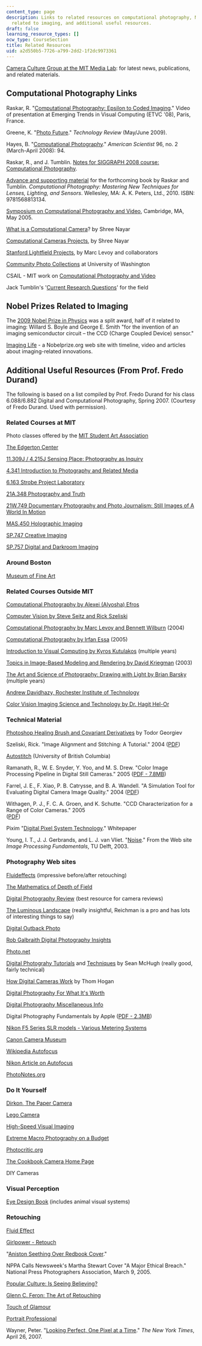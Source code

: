```yaml
---
content_type: page
description: Links to related resources on computational photography, Nobel Prizes
  related to imaging, and additional useful resources.
draft: false
learning_resource_types: []
ocw_type: CourseSection
title: Related Resources
uid: a2d550b5-7726-a799-2dd2-1f2dc9973361
---
```

[Camera Culture Group at the MIT Media Lab](http://cameraculture.media.mit.edu/): for latest news, publications, and related materials.

## Computational Photography Links

Raskar, R. "[Computational Photography: Epsilon to Coded Imaging](http://videolectures.net/etvc08_raskar_cpetci/)." Video of presentation at Emerging Trends in Visual Computing (ETVC '08), Paris, France.

Greene, K. "[Photo Future](https://www.technologyreview.com/2009/04/21/266947/photo-future/)." *Technology Review* (May/June 2009).

Hayes, B. "[Computational Photography](http://www.americanscientist.org/issues/pub/computational-photography)." *American Scientist* 96, no. 2 (March-April 2008): 94.

Raskar, R., and J. Tumblin. [Notes for SIGGRAPH 2008 course: Computational Photography](http://web.media.mit.edu/~raskar/photo/).

[Advance and supporting material](http://computationalphotography.org/) for the forthcoming book by Raskar and Tumblin. *Computational Photography: Mastering New Techniques for Lenses, Lighting, and Sensors*. Wellesley, MA: A. K. Peters, Ltd., 2010. ISBN: 9781568813134.

[Symposium on Computational Photography and Video](http://scpv.csail.mit.edu/), Cambridge, MA, May 2005.

[What is a Computational Camera](http://www1.cs.columbia.edu/CAVE/projects/what_is/)? by Shree Nayar

[Computational Cameras Projects](http://www1.cs.columbia.edu/CAVE/projects/what_is/), by Shree Nayar

[Stanford Lightfield Projects](http://graphics.stanford.edu/projects/lightfield/), by Marc Levoy and collaborators

[Community Photo Collections](http://grail.cs.washington.edu/projects/cpc/) at University of Washington

CSAIL - MIT work on [Computational Photography and Video](http://people.csail.mit.edu/fredo/photo.html)

Jack Tumblin's '[Current Research Questions](http://www.cs.northwestern.edu/~jet/research.html)' for the field

## Nobel Prizes Related to Imaging

The [2009 Nobel Prize in Physics](http://nobelprize.org/nobel_prizes/physics/laureates/2009/) was a split award, half of it related to imaging: Willard S. Boyle and George E. Smith "for the invention of an imaging semiconductor circuit – the CCD (Charge Coupled Device) sensor."

[Imaging Life](https://educationalgames.nobelprize.org/educational/physics/imaginglife/about.html) - a Nobelprize.org web site with timeline, video and articles about imaging-related innovations. 

## Additional Useful Resources (From Prof. Fredo Durand)

The following is based on a list compiled by Prof. Fredo Durand for his class 6.088/6.882 Digital and Computational Photography, Spring 2007. (Courtesy of Fredo Durand. Used with permission).

### Related Courses at MIT

Photo classes offered by the [MIT Student Art Association](http://saa.mit.edu/)

[The Edgerton Center](http://web.mit.edu/Edgerton/)

[11.309J / 4.215J Sensing Place: Photography as Inquiry](/courses/11-309j-sensing-place-photography-as-inquiry-fall-2012)

[4.341 Introduction to Photography and Related Media](/courses/4-341-introduction-to-photography-and-related-media-fall-2007)

[6.163 Strobe Project Laboratory](/courses/6-163-strobe-project-laboratory-fall-2005)

[21A.348 Photography and Truth](/courses/21a-348-photography-and-truth-spring-2008)

[21W.749 Documentary Photography and Photo Journalism: Still Images of A World In Motion](/courses/21w-749-documentary-photography-and-photojournalism-still-images-of-a-world-in-motion-spring-2016)

[MAS.450 Holographic Imaging](/courses/mas-450-holographic-imaging-spring-2003)

[SP.747 Creative Imaging](http://web.mit.edu/sp.747/www/)

[SP.757 Digital and Darkroom Imaging](http://web.mit.edu/sp.757/www/index.html)

### Around Boston

[Museum of Fine Art](http://www.mfa.org/)

### Related Courses Outside MIT

[Computational Photography by Alexei (Alyosha) Efros](http://graphics.cs.cmu.edu/courses/15-463/2008_fall/463.html)

[Computer Vision by Steve Seitz and Rick Szeliski](http://www.cs.washington.edu/education/courses/cse576/)

[Computational Photography by Marc Levoy and Bennett Wilburn](http://graphics.stanford.edu/courses/cs448-04-spring/) (2004)

[Computational Photography by Irfan Essa](https://www.youtube.com/watch?v=zFU30zBxbmc) (2005)

[Introduction to Visual Computing by Kyros Kutulakos](http://www.cs.toronto.edu/~kyros/courses/320/) (multiple years)

[Topics in Image-Based Modeling and Rendering by David Kriegman](http://www.cs.ucsd.edu/classes/wi03/cse291-j/) (2003)

[The Art and Science of Photography: Drawing with Light by Brian Barsky](http://inst.eecs.berkeley.edu/~cs39j/archives.html) (multiple years)

[Andrew Davidhazy, Rochester Institute of Technology](http://people.rit.edu/andpph/)

[Color Vision Imaging Science and Technology by Dr. Hagit Hel-Or](http://cs.haifa.ac.il/hagit/courses/ist/lecture_notes.html)

### Technical Material

[Photoshop Healing Brush and Covariant Derivatives](http://www.tgeorgiev.net/) by Todor Georgiev

Szeliski, Rick. "Image Alignment and Stitching: A Tutorial." 2004 ([PDF](http://graphics.cs.cmu.edu/courses/15-463/2004_fall/www/Papers/MSR-TR-2004-92-Sep27.pdf))

[Autostitch](http://matthewalunbrown.com/autostitch/autostitch.html) (University of British Columbia)

Ramanath, R., W. E. Snyder, Y. Yoo, and M. S. Drew. "Color Image Processing Pipeline in Digital Still Cameras." 2005 ([PDF - 7.8MB](http://citeseerx.ist.psu.edu/viewdoc/download?doi=10.1.1.11.77&rep=rep1&type=pdf))

Farrel, J. E., F. Xiao, P. B. Catrysse, and B. A. Wandell. "A Simulation Tool for Evaluating Digital Camera Image Quality." 2004 ([PDF](http://scarlet.stanford.edu/~brian/papers/pdc/SPIE-2004-Simulator-5294-17.pdf))

Withagen, P. J., F. C. A. Groen, and K. Schutte. "CCD Characterization for a Range of Color Cameras." 2005   
([PDF](http://citeseerx.ist.psu.edu/viewdoc/download?doi=10.1.1.77.8513&rep=rep1&type=pdf))

Pixim "[Digital Pixel System Technology](http://bolideco.com/support/technology-highlights/pixim-digital-pixel-system-technology.html)." Whitepaper

Young, I. T., J. J. Gerbrands, and L. J. van Vliet. "[Noise](ftp://qiftp.tudelft.nl/DIPimage/docs/FIP2.3.pdf)." From the Web site *Image Processing Fundamentals*, TU Delft, 2003.

### Photography Web sites

[Fluideffects](http://www.fluideffect.com/) (impressive before/after retouching)

[The Mathematics of Depth of Field](http://www.naturescapes.net/102004/ps1004.htm)

[Digital Photography Review](http://www.dpreview.com/) (best resource for camera reviews)

[The Luminous Landscape](http://luminous-landscape.com/) (really insightful, Reichman is a pro and has lots of interesting things to say)

[Digital Outback Photo](http://www.outbackphoto.com/about/about.html)

[Rob Galbraith Digital Photography Insights](http://www.robgalbraith.com/bins/index.asp)

[Photo.net](http://photo.net/)

[Digital Photograhy Tutorials](http://www.cambridgeincolour.com/tutorials.htm) and [Techniques](http://www.cambridgeincolour.com/techniques.htm) by Sean McHugh (really good, fairly technical)

[How Digital Cameras Work](http://www.bythom.com/) by Thom Hogan

[Digital Photography For What It's Worth](https://www.dpreview.com/forums/post/12868038)

[Digital Photography Miscellaneous Info](http://www.ayton.id.au/gary/photo/Dig_misc1.htm)

Digital Photography Fundamentals by Apple ([PDF - 2.3MB](http://manuals.info.apple.com/MANUALS/0/MA123/en_US/Aperture_Photography_Fundamentals.pdf))

[Nikon F5 Series SLR models - Various Metering Systems](http://www.mir.com.my/rb/photography/hardwares/classics/NikonF5/metering/)

[Canon Camera Museum](http://global.canon/en/c-museum/)

[Wikipedia Autofocus](http://en.wikipedia.org/wiki/Autofocus)

[Nikon Article on Autofocus](http://www.nikon.com/about/technology/index.htm)

[PhotoNotes.org](http://photonotes.org.cutestat.com/)

### Do It Yourself

[Dirkon, The Paper Camera](http://www.pinhole.cz/en/pinholecameras/dirkon_01.html)

[Lego Camera](https://www.brothers-brick.com/tag/camera/)

[High-Speed Visual Imaging](http://www.hiviz.com/)

[Extreme Macro Photography on a Budget](http://extreme-macro.co.uk/)

[Photocritic.org](http://photocritic.org/)

[The Cookbook Camera Home Page](http://www.wvi.com/~rberry/cookbook/cookbook.htm)

DIY Cameras

### Visual Perception

[Eye Design Book](http://www.eyedesignbook.com/ch1/contentsch1.html) (includes animal visual systems)

### Retouching

[Fluid Effect](http://www.fluideffect.com/)

[Girlpower - Retouch](http://v3ktor.se/girlpower_reveal_the_retouch.php)

"[Aniston Seething Over Redbook Cover](http://www.frankwbaker.com/aniston.htm)."

NPPA Calls Newsweek's Martha Stewart Cover "A Major Ethical Breach." National Press Photographers Association, March 9, 2005.

[Popular Culture: Is Seeing Believing?](http://www.frankwbaker.com/isbmag.htm)

[Glenn C. Feron: The Art of Retouching](http://glennferon.com/index.html)

[Touch of Glamour](http://www.touchofglamour.com/)

[Portrait Professional](http://www.portraitprofessional.com/)

Wayner, Peter. "[Looking Perfect, One Pixel at a Time](http://www.nytimes.com/2007/04/26/technology/26retouch.html)." *The New York Times*, April 26, 2007.